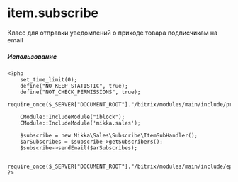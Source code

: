 # item.subscribe
Класс для отправки уведомлений о приходе товара подписчикам на email

##### Использование

    <?php
        set_time_limit(0);
        define("NO_KEEP_STATISTIC", true);
        define("NOT_CHECK_PERMISSIONS", true);
        require_once($_SERVER["DOCUMENT_ROOT"]."/bitrix/modules/main/include/prolog_before.php");

        CModule::IncludeModule("iblock");
        CModule::IncludeModule('mikka.sales');

        $subscribe = new Mikka\Sales\Subscribe\ItemSubHandler();
        $arSubscribes = $subscribe->getSubscribers();
        $subscribe->sendEmail($arSubscribes);

        require_once($_SERVER["DOCUMENT_ROOT"]."/bitrix/modules/main/include/epilog_after.php");
    ?>
